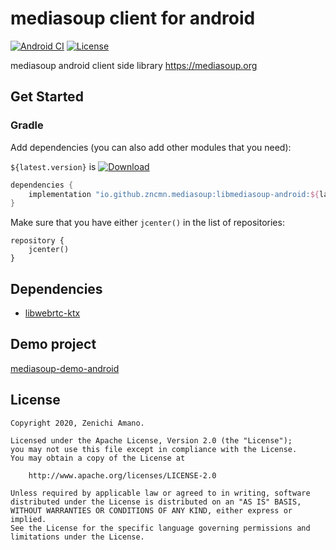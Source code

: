 # mediasoup client for android

[![Android CI](https://github.com/crow-misia/libmediasoup-android/workflows/Android%20CI/badge.svg)](https://github.com/crow-misia/libmediasoup-android/actions)
[![License](https://img.shields.io/github/license/crow-misia/libmediasoup-android)](LICENSE)

mediasoup android client side library https://mediasoup.org


## Get Started

### Gradle

Add dependencies (you can also add other modules that you need):

`${latest.version}` is [![Download](https://api.bintray.com/packages/zncmn/maven/libmediasoup-android/images/download.svg)](https://bintray.com/zncmn/maven/libmediasoup-android/_latestVersion)

```groovy
dependencies {
    implementation "io.github.zncmn.mediasoup:libmediasoup-android:${latest.version}"
}
```

Make sure that you have either `jcenter()` in the list of repositories:

```
repository {
    jcenter()
}
```

## Dependencies

* [libwebrtc-ktx](https://github.com/crow-misia/libwebrtc-ktx)

## Demo project

[mediasoup-demo-android](https://github.com/crow-misia/mediasoup-demo-android)

## License

```
Copyright 2020, Zenichi Amano.

Licensed under the Apache License, Version 2.0 (the "License");
you may not use this file except in compliance with the License.
You may obtain a copy of the License at

    http://www.apache.org/licenses/LICENSE-2.0

Unless required by applicable law or agreed to in writing, software
distributed under the License is distributed on an "AS IS" BASIS,
WITHOUT WARRANTIES OR CONDITIONS OF ANY KIND, either express or implied.
See the License for the specific language governing permissions and
limitations under the License.
```
